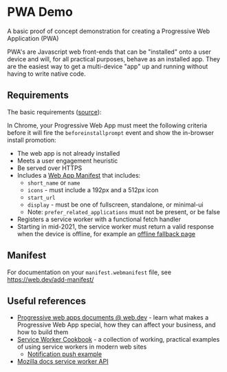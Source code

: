 # PWA Demo

A basic proof of concept demonstration for creating a Progressive Web Application (PWA)

PWA's are Javascript web front-ends that can be "installed" onto a user device and will, for all practical purposes, behave as an installed app. They are the easiest way to get a multi-device "app" up and running without having to write native code.

## Requirements

The basic requirements ([source](https://web.dev/install-criteria/)):

In Chrome, your Progressive Web App must meet the following criteria before it will fire the `beforeinstallprompt` event and show the in-browser install promotion:

* The web app is not already installed
* Meets a user engagement heuristic
* Be served over HTTPS
* Includes a [Web App Manifest](https://web.dev/add-manifest/) that includes:
    * `short_name` or `name`
    * `icons` - must include a 192px and a 512px icon
    * `start_url`
    * `display` - must be one of fullscreen, standalone, or minimal-ui
    * Note: `prefer_related_applications` must not be present, or be false
* Registers a service worker with a functional fetch handler
* Starting in mid-2021, the service worker must return a valid response when the device is offline, for example an [offline fallback page](https://web.dev/offline-fallback-page/)

## Manifest

For documentation on your `manifest.webmanifest` file, see https://web.dev/add-manifest/

## Useful references

* [Progressive web apps documents @ web.dev](https://web.dev/progressive-web-apps/) - learn what makes a Progressive Web App special, how they can affect your business, and how to build them
* [Service Worker Cookbook](https://serviceworke.rs/) - a collection of working, practical examples of using service workers in modern web sites
   * [Notification push example](https://serviceworke.rs/push-simple.html)
* [Mozilla docs service worker API](https://developer.mozilla.org/en-US/docs/Web/API/Service_Worker_API)

